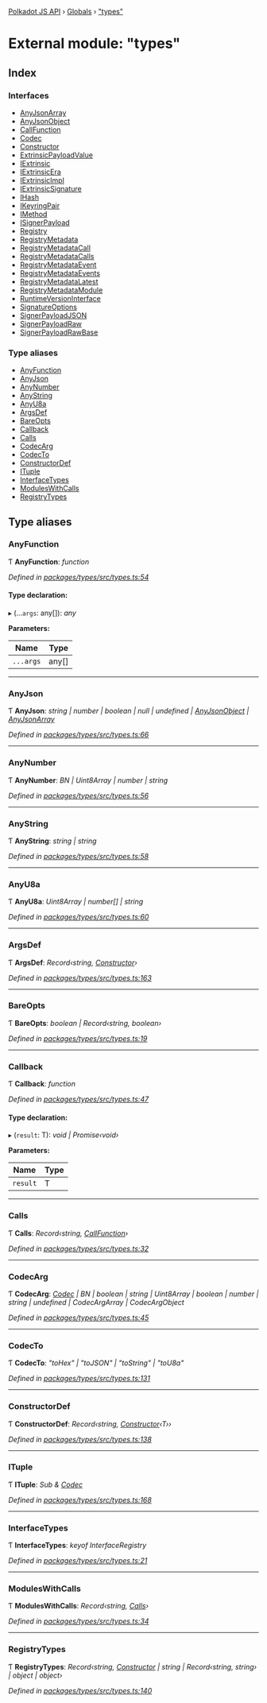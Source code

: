 [Polkadot JS API](../README.md) › [Globals](../globals.md) › ["types"](_types_.md)

# External module: "types"

## Index

### Interfaces

* [AnyJsonArray](../interfaces/_types_.anyjsonarray.md)
* [AnyJsonObject](../interfaces/_types_.anyjsonobject.md)
* [CallFunction](../interfaces/_types_.callfunction.md)
* [Codec](../interfaces/_types_.codec.md)
* [Constructor](../interfaces/_types_.constructor.md)
* [ExtrinsicPayloadValue](../interfaces/_types_.extrinsicpayloadvalue.md)
* [IExtrinsic](../interfaces/_types_.iextrinsic.md)
* [IExtrinsicEra](../interfaces/_types_.iextrinsicera.md)
* [IExtrinsicImpl](../interfaces/_types_.iextrinsicimpl.md)
* [IExtrinsicSignature](../interfaces/_types_.iextrinsicsignature.md)
* [IHash](../interfaces/_types_.ihash.md)
* [IKeyringPair](../interfaces/_types_.ikeyringpair.md)
* [IMethod](../interfaces/_types_.imethod.md)
* [ISignerPayload](../interfaces/_types_.isignerpayload.md)
* [Registry](../interfaces/_types_.registry.md)
* [RegistryMetadata](../interfaces/_types_.registrymetadata.md)
* [RegistryMetadataCall](../interfaces/_types_.registrymetadatacall.md)
* [RegistryMetadataCalls](../interfaces/_types_.registrymetadatacalls.md)
* [RegistryMetadataEvent](../interfaces/_types_.registrymetadataevent.md)
* [RegistryMetadataEvents](../interfaces/_types_.registrymetadataevents.md)
* [RegistryMetadataLatest](../interfaces/_types_.registrymetadatalatest.md)
* [RegistryMetadataModule](../interfaces/_types_.registrymetadatamodule.md)
* [RuntimeVersionInterface](../interfaces/_types_.runtimeversioninterface.md)
* [SignatureOptions](../interfaces/_types_.signatureoptions.md)
* [SignerPayloadJSON](../interfaces/_types_.signerpayloadjson.md)
* [SignerPayloadRaw](../interfaces/_types_.signerpayloadraw.md)
* [SignerPayloadRawBase](../interfaces/_types_.signerpayloadrawbase.md)

### Type aliases

* [AnyFunction](_types_.md#anyfunction)
* [AnyJson](_types_.md#anyjson)
* [AnyNumber](_types_.md#anynumber)
* [AnyString](_types_.md#anystring)
* [AnyU8a](_types_.md#anyu8a)
* [ArgsDef](_types_.md#argsdef)
* [BareOpts](_types_.md#bareopts)
* [Callback](_types_.md#callback)
* [Calls](_types_.md#calls)
* [CodecArg](_types_.md#codecarg)
* [CodecTo](_types_.md#codecto)
* [ConstructorDef](_types_.md#constructordef)
* [ITuple](_types_.md#ituple)
* [InterfaceTypes](_types_.md#interfacetypes)
* [ModulesWithCalls](_types_.md#moduleswithcalls)
* [RegistryTypes](_types_.md#registrytypes)

## Type aliases

###  AnyFunction

Ƭ **AnyFunction**: *function*

*Defined in [packages/types/src/types.ts:54](https://github.com/polkadot-js/api/blob/a695d2a5b5/packages/types/src/types.ts#L54)*

#### Type declaration:

▸ (...`args`: any[]): *any*

**Parameters:**

Name | Type |
------ | ------ |
`...args` | any[] |

___

###  AnyJson

Ƭ **AnyJson**: *string | number | boolean | null | undefined | [AnyJsonObject](../interfaces/_types_.anyjsonobject.md) | [AnyJsonArray](../interfaces/_types_.anyjsonarray.md)*

*Defined in [packages/types/src/types.ts:66](https://github.com/polkadot-js/api/blob/a695d2a5b5/packages/types/src/types.ts#L66)*

___

###  AnyNumber

Ƭ **AnyNumber**: *BN | Uint8Array | number | string*

*Defined in [packages/types/src/types.ts:56](https://github.com/polkadot-js/api/blob/a695d2a5b5/packages/types/src/types.ts#L56)*

___

###  AnyString

Ƭ **AnyString**: *string | string*

*Defined in [packages/types/src/types.ts:58](https://github.com/polkadot-js/api/blob/a695d2a5b5/packages/types/src/types.ts#L58)*

___

###  AnyU8a

Ƭ **AnyU8a**: *Uint8Array | number[] | string*

*Defined in [packages/types/src/types.ts:60](https://github.com/polkadot-js/api/blob/a695d2a5b5/packages/types/src/types.ts#L60)*

___

###  ArgsDef

Ƭ **ArgsDef**: *Record‹string, [Constructor](../interfaces/_types_.constructor.md)›*

*Defined in [packages/types/src/types.ts:163](https://github.com/polkadot-js/api/blob/a695d2a5b5/packages/types/src/types.ts#L163)*

___

###  BareOpts

Ƭ **BareOpts**: *boolean | Record‹string, boolean›*

*Defined in [packages/types/src/types.ts:19](https://github.com/polkadot-js/api/blob/a695d2a5b5/packages/types/src/types.ts#L19)*

___

###  Callback

Ƭ **Callback**: *function*

*Defined in [packages/types/src/types.ts:47](https://github.com/polkadot-js/api/blob/a695d2a5b5/packages/types/src/types.ts#L47)*

#### Type declaration:

▸ (`result`: T): *void | Promise‹void›*

**Parameters:**

Name | Type |
------ | ------ |
`result` | T |

___

###  Calls

Ƭ **Calls**: *Record‹string, [CallFunction](../interfaces/_types_.callfunction.md)›*

*Defined in [packages/types/src/types.ts:32](https://github.com/polkadot-js/api/blob/a695d2a5b5/packages/types/src/types.ts#L32)*

___

###  CodecArg

Ƭ **CodecArg**: *[Codec](../interfaces/_types_.codec.md) | BN | boolean | string | Uint8Array | boolean | number | string | undefined | CodecArgArray | CodecArgObject*

*Defined in [packages/types/src/types.ts:45](https://github.com/polkadot-js/api/blob/a695d2a5b5/packages/types/src/types.ts#L45)*

___

###  CodecTo

Ƭ **CodecTo**: *"toHex" | "toJSON" | "toString" | "toU8a"*

*Defined in [packages/types/src/types.ts:131](https://github.com/polkadot-js/api/blob/a695d2a5b5/packages/types/src/types.ts#L131)*

___

###  ConstructorDef

Ƭ **ConstructorDef**: *Record‹string, [Constructor](../interfaces/_types_.constructor.md)‹T››*

*Defined in [packages/types/src/types.ts:138](https://github.com/polkadot-js/api/blob/a695d2a5b5/packages/types/src/types.ts#L138)*

___

###  ITuple

Ƭ **ITuple**: *Sub & [Codec](../interfaces/_types_.codec.md)*

*Defined in [packages/types/src/types.ts:168](https://github.com/polkadot-js/api/blob/a695d2a5b5/packages/types/src/types.ts#L168)*

___

###  InterfaceTypes

Ƭ **InterfaceTypes**: *keyof InterfaceRegistry*

*Defined in [packages/types/src/types.ts:21](https://github.com/polkadot-js/api/blob/a695d2a5b5/packages/types/src/types.ts#L21)*

___

###  ModulesWithCalls

Ƭ **ModulesWithCalls**: *Record‹string, [Calls](_types_.md#calls)›*

*Defined in [packages/types/src/types.ts:34](https://github.com/polkadot-js/api/blob/a695d2a5b5/packages/types/src/types.ts#L34)*

___

###  RegistryTypes

Ƭ **RegistryTypes**: *Record‹string, [Constructor](../interfaces/_types_.constructor.md) | string | Record‹string, string› | object | object›*

*Defined in [packages/types/src/types.ts:140](https://github.com/polkadot-js/api/blob/a695d2a5b5/packages/types/src/types.ts#L140)*
